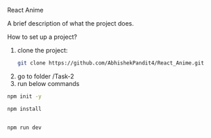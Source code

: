 React Anime

A brief description of what the project does.

How to set up a project?

1. clone the project:
   ```bash
   git clone https://github.com/AbhishekPandit4/React_Anime.git

   ```
2. go to folder /Task-2
3. run below commands

```bash
npm init -y
```


```bash
npm install

```



```bash

npm run dev

   
